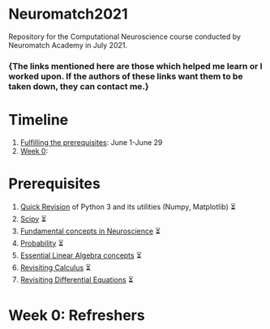 # Neuromatch2021
Repository for the Computational Neuroscience course conducted by Neuromatch Academy in July 2021.

### {The links mentioned here are those which helped me learn or I worked upon. If the authors of these links want them to be taken down, they can contact me.}

# Timeline
1. [Fulfilling the prerequisites](#prerequisites): June 1-June 29
2. [Week 0](#week-0:-refreshers): 

# Prerequisites
1. [Quick Revision](https://swcarpentry.github.io/python-novice-inflammation/) of Python 3 and its utilities (Numpy, Matplotlib) :hourglass_flowing_sand:
2. [Scipy](https://scipy-lectures.org) :hourglass_flowing_sand:
3. [Fundamental concepts in Neuroscience](https://www.bna.org.uk/static/uploads/resources/BNA_English.pdf) :hourglass_flowing_sand:
4. [Probability](https://www.deeplearningbook.org/contents/prob.html) :hourglass_flowing_sand:
5. [Essential Linear Algebra concepts](https://www.deeplearningbook.org/contents/linear_algebra.html) :hourglass_flowing_sand:
6. [Revisiting Calculus](https://www.youtube.com/playlist?list=PLZHQObOWTQDMsr9K-rj53DwVRMYO3t5Yr) :hourglass_flowing_sand:
7. [Revisiting Differential Equations](https://www.youtube.com/playlist?list=PLZHQObOWTQDNPOjrT6KVlfJuKtYTftqH6) :hourglass_flowing_sand:

# Week 0: Refreshers
